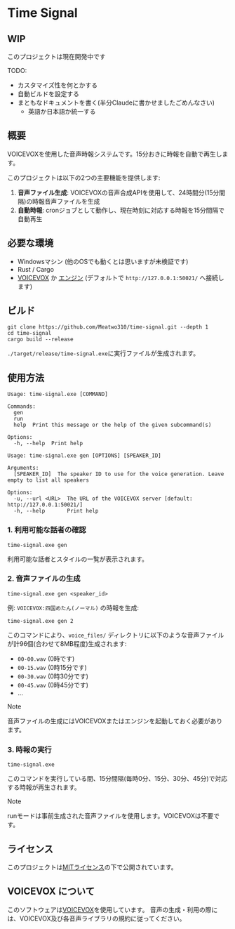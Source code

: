 # Time Signal

## WIP
このプロジェクトは現在開発中です

TODO:
- カスタマイズ性を何とかする
- 自動ビルドを設定する
- まともなドキュメントを書く(半分Claudeに書かせましたごめんなさい)
  - 英語か日本語か統一する


## 概要
VOICEVOXを使用した音声時報システムです。15分おきに時報を自動で再生します。

このプロジェクトは以下の2つの主要機能を提供します:
1. **音声ファイル生成**: VOICEVOXの音声合成APIを使用して、24時間分(15分間隔)の時報音声ファイルを生成
2. **自動時報**: cronジョブとして動作し、現在時刻に対応する時報を15分間隔で自動再生


## 必要な環境
- Windowsマシン (他のOSでも動くとは思いますが未検証です)
- Rust / Cargo
- [VOICEVOX](https://github.com/VOICEVOX/voicevox) か [エンジン](https://github.com/VOICEVOX/voicevox_engine) (デフォルトで `http://127.0.0.1:50021/` へ接続します)


## ビルド
```terminal
git clone https://github.com/Meatwo310/time-signal.git --depth 1
cd time-signal
cargo build --release
```

`./target/release/time-signal.exe`に実行ファイルが生成されます。


## 使用方法

```terminal
Usage: time-signal.exe [COMMAND]

Commands:
  gen   
  run   
  help  Print this message or the help of the given subcommand(s)

Options:
  -h, --help  Print help
```
```terminal
Usage: time-signal.exe gen [OPTIONS] [SPEAKER_ID]

Arguments:
  [SPEAKER_ID]  The speaker ID to use for the voice generation. Leave empty to list all speakers

Options:
  -u, --url <URL>  The URL of the VOICEVOX server [default: http://127.0.0.1:50021/]
  -h, --help       Print help
```

### 1. 利用可能な話者の確認
```terminal
time-signal.exe gen
```
利用可能な話者とスタイルの一覧が表示されます。

### 2. 音声ファイルの生成
```terminal
time-signal.exe gen <speaker_id>
```

例: `VOICEVOX:四国めたん(ノーマル)` の時報を生成:
```terminal
time-signal.exe gen 2
```

このコマンドにより、`voice_files/` ディレクトリに以下のような音声ファイルが計96個(合わせて8MB程度)生成されます:
- `00-00.wav` (0時です)
- `00-15.wav` (0時15分です)
- `00-30.wav` (0時30分です)
- `00-45.wav` (0時45分です)
- ...

> [!NOTE]
> 音声ファイルの生成にはVOICEVOXまたはエンジンを起動しておく必要があります。

### 3. 時報の実行
```terminal
time-signal.exe
```
このコマンドを実行している間、15分間隔(毎時0分、15分、30分、45分)で対応する時報が再生されます。

> [!NOTE]
> runモードは事前生成された音声ファイルを使用します。VOICEVOXは不要です。


## ライセンス
このプロジェクトは[MITライセンス](LICENSE)の下で公開されています。


## VOICEVOX について
このソフトウェアは[VOICEVOX](https://voicevox.hiroshiba.jp/)を使用しています。
音声の生成・利用の際には、VOICEVOX及び各音声ライブラリの規約に従ってください。

